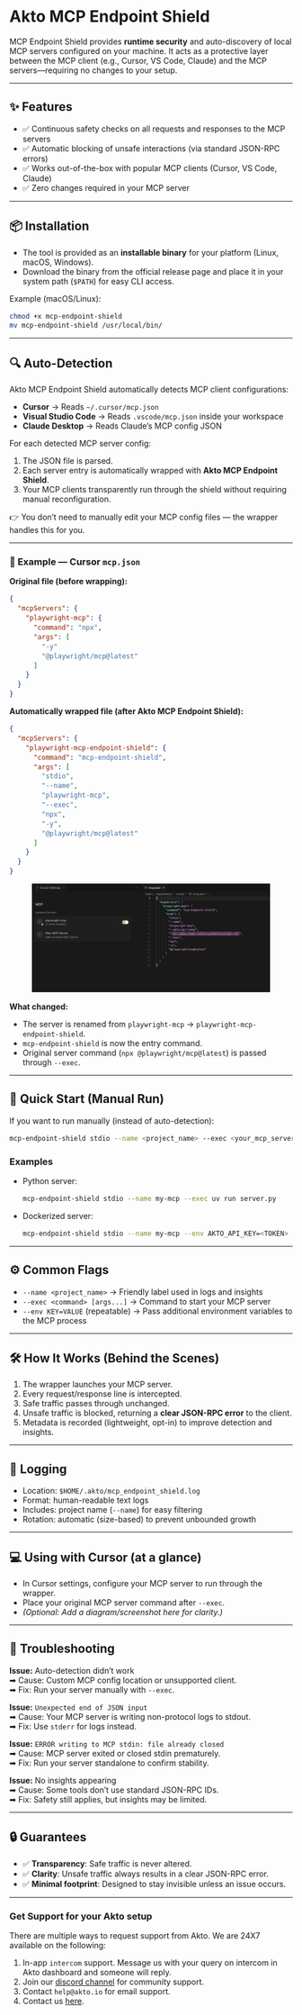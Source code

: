 # Akto MCP Endpoint Shield

MCP Endpoint Shield provides **runtime security** and auto-discovery of local MCP servers configured on your machine. It acts as a protective layer between the MCP client (e.g., Cursor, VS Code, Claude) and the MCP servers—requiring no changes to your setup.

---

## ✨ Features
- ✅ Continuous safety checks on all requests and responses to the MCP servers
- ✅ Automatic blocking of unsafe interactions (via standard JSON-RPC errors)  
- ✅ Works out-of-the-box with popular MCP clients (Cursor, VS Code, Claude)  
- ✅ Zero changes required in your MCP server  

---

## 📦 Installation
- The tool is provided as an **installable binary** for your platform (Linux, macOS, Windows).  
- Download the binary from the official release page and place it in your system path (`$PATH`) for easy CLI access.  

Example (macOS/Linux):  
```bash
chmod +x mcp-endpoint-shield
mv mcp-endpoint-shield /usr/local/bin/
```

---

## 🔍 Auto-Detection
Akto MCP Endpoint Shield automatically detects MCP client configurations:  
- **Cursor** → Reads `~/.cursor/mcp.json`  
- **Visual Studio Code** → Reads `.vscode/mcp.json` inside your workspace  
- **Claude Desktop** → Reads Claude’s MCP config JSON  

For each detected MCP server config:  
1. The JSON file is parsed.  
2. Each server entry is automatically wrapped with **Akto MCP Endpoint Shield**.  
3. Your MCP clients transparently run through the shield without requiring manual reconfiguration.  

👉 You don’t need to manually edit your MCP config files — the wrapper handles this for you.  

---

### 📄 Example — Cursor `mcp.json`

**Original file (before wrapping):**  
```json
{
  "mcpServers": {
    "playwright-mcp": {
      "command": "npx",
      "args": [
        "-y"
        "@playwright/mcp@latest"
      ]
    }
  }
}
```

**Automatically wrapped file (after Akto MCP Endpoint Shield):**  
```json
{
  "mcpServers": {
    "playwright-mcp-endpoint-shield": {
      "command": "mcp-endpoint-shield",
      "args": [
        "stdio",
        "--name",
        "playwright-mcp",
        "--exec",
        "npx",
        "-y",
        "@playwright/mcp@latest"
      ]
    }
  }
}
```

<figure><img src="./.gitbook/assets/mcp_endpoint_shield_cursor.png" alt=""><figcaption></figcaption></figure>


**What changed:**  
- The server is renamed from `playwright-mcp` → `playwright-mcp-endpoint-shield`.  
- `mcp-endpoint-shield` is now the entry command.  
- Original server command (`npx @playwright/mcp@latest`) is passed through `--exec`.  

---

## 🚀 Quick Start (Manual Run)

If you want to run manually (instead of auto-detection):  

```bash
mcp-endpoint-shield stdio --name <project_name> --exec <your_mcp_server_command> [args...]
```

### Examples
- Python server:
  ```bash
  mcp-endpoint-shield stdio --name my-mcp --exec uv run server.py
  ```
- Dockerized server:
  ```bash
  mcp-endpoint-shield stdio --name my-mcp --env AKTO_API_KEY=<TOKEN> --exec docker run --rm -i -e AKTO_API_KEY=<TOKEN> your/mcp-image:latest
  ```

---

## ⚙️ Common Flags
- `--name <project_name>` → Friendly label used in logs and insights
- `--exec <command> [args...]` → Command to start your MCP server  
- `--env KEY=VALUE` (repeatable) → Pass additional environment variables to the MCP process  

---

## 🛠 How It Works (Behind the Scenes)
1. The wrapper launches your MCP server.  
2. Every request/response line is intercepted.  
3. Safe traffic passes through unchanged.  
4. Unsafe traffic is blocked, returning a **clear JSON-RPC error** to the client.  
5. Metadata is recorded (lightweight, opt-in) to improve detection and insights.  

---

## 📜 Logging
- Location: `$HOME/.akto/mcp_endpoint_shield.log`  
- Format: human-readable text logs  
- Includes: project name (`--name`) for easy filtering  
- Rotation: automatic (size-based) to prevent unbounded growth  

---

## 💻 Using with Cursor (at a glance)
- In Cursor settings, configure your MCP server to run through the wrapper.  
- Place your original MCP server command after `--exec`.  
- *(Optional: Add a diagram/screenshot here for clarity.)*  

---

## 🧩 Troubleshooting

**Issue:** Auto-detection didn’t work  
➡ Cause: Custom MCP config location or unsupported client.  
➡ Fix: Run your server manually with `--exec`.  

**Issue:** `Unexpected end of JSON input`  
➡ Cause: Your MCP server is writing non-protocol logs to stdout.  
➡ Fix: Use `stderr` for logs instead.  

**Issue:** `ERROR writing to MCP stdin: file already closed`  
➡ Cause: MCP server exited or closed stdin prematurely.  
➡ Fix: Run your server standalone to confirm stability.  

**Issue:** No insights appearing  
➡ Cause: Some tools don’t use standard JSON-RPC IDs.  
➡ Fix: Safety still applies, but insights may be limited.  

---

## 🔒 Guarantees
- ✅ **Transparency**: Safe traffic is never altered.  
- ✅ **Clarity**: Unsafe traffic always results in a clear JSON-RPC error.  
- ✅ **Minimal footprint**: Designed to stay invisible unless an issue occurs.  

---

### Get Support for your Akto setup

There are multiple ways to request support from Akto. We are 24X7 available on the following:

1. In-app `intercom` support. Message us with your query on intercom in Akto dashboard and someone will reply.
2. Join our [discord channel](https://www.akto.io/community) for community support.
3. Contact `help@akto.io` for email support.
4. Contact us [here](https://www.akto.io/contact-us).
